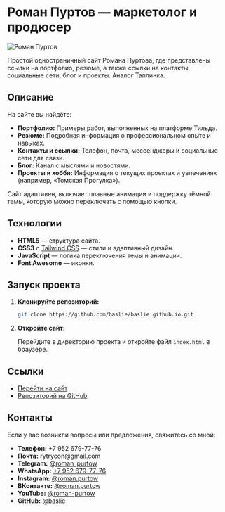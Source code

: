 # Роман Пуртов — маркетолог и продюсер

![Роман Пуртов](https://baslie.github.io/images/roman.jpg)

Простой одностраничный сайт Романа Пуртова, где представлены ссылки на портфолио, резюме, а также ссылки на контакты, социальные сети, блог и проекты. Аналог Таплинка.

## Описание

На сайте вы найдёте:
- **Портфолио:** Примеры работ, выполненных на платформе Тильда.
- **Резюме:** Подробная информация о профессиональном опыте и навыках.
- **Контакты и ссылки:** Телефон, почта, мессенджеры и социальные сети для связи.
- **Блог:** Канал с мыслями и новостями.
- **Проекты и хобби:** Информация о текущих проектах и увлечениях (например, «Томская Прогулка»).

Сайт адаптивен, включает плавные анимации и поддержку тёмной темы, которую можно переключать с помощью кнопки.

## Технологии

- **HTML5** — структура сайта.
- **CSS3** с [Tailwind CSS](https://tailwindcss.com/) — стили и адаптивный дизайн.
- **JavaScript** — логика переключения темы и анимации.
- **Font Awesome** — иконки.

## Запуск проекта

1. **Клонируйте репозиторий:**

    ```bash
    git clone https://github.com/baslie/baslie.github.io.git
    ```

2. **Откройте сайт:**

    Перейдите в директорию проекта и откройте файл `index.html` в браузере.

## Ссылки

- [Перейти на сайт](https://roman-purtow.ru/)
- [Репозиторий на GitHub](https://github.com/baslie)

## Контакты

Если у вас возникли вопросы или предложения, свяжитесь со мной:

- **Телефон:** +7 952 679-77-76
- **Почта:** [rytrycon@gmail.com](mailto:rytrycon@gmail.com)
- **Telegram:** [@roman_purtow](https://t.me/roman_purtow)
- **WhatsApp:** [+7 952 679-77-76](https://wa.me/79526797776)
- **Instagram:** [@roman.purtow](https://instagram.com/roman.purtow)
- **ВКонтакте:** [@roman.purtow](https://vk.com/roman.purtow)
- **YouTube:** [@roman-purtow](https://www.youtube.com/@roman-purtow)
- **GitHub:** [@baslie](https://github.com/baslie)
